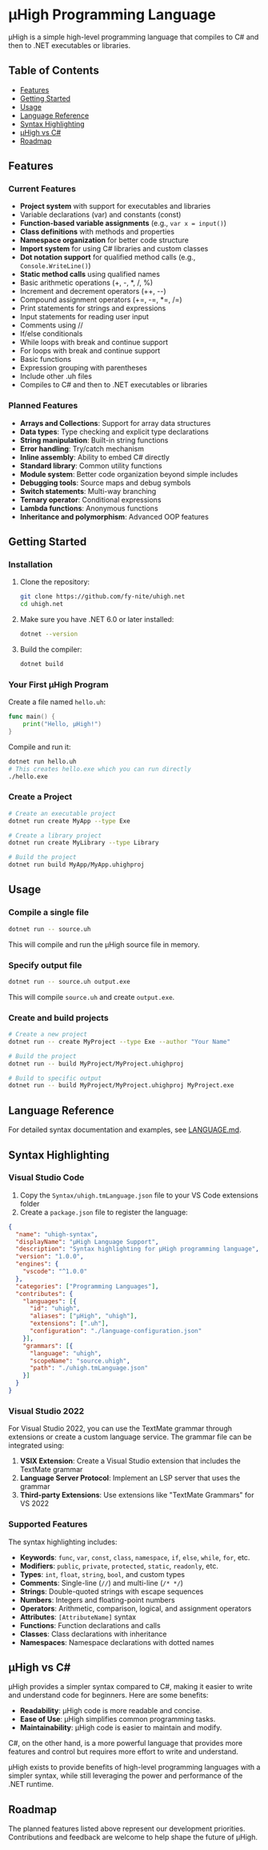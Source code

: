 # μHigh Programming Language

μHigh is a simple high-level programming language that compiles to C# and then to .NET executables or libraries.

## Table of Contents
- [Features](#features)
- [Getting Started](#getting-started)
- [Usage](#usage)
- [Language Reference](#language-reference)
- [Syntax Highlighting](#syntax-highlighting)
- [μHigh vs C#](#μhigh-vs-c)
- [Roadmap](#roadmap)

## Features

### Current Features
- **Project system** with support for executables and libraries
- Variable declarations (var) and constants (const)
- **Function-based variable assignments** (e.g., `var x = input()`)
- **Class definitions** with methods and properties
- **Namespace organization** for better code structure
- **Import system** for using C# libraries and custom classes
- **Dot notation support** for qualified method calls (e.g., `Console.WriteLine()`)
- **Static method calls** using qualified names
- Basic arithmetic operations (+, -, *, /, %)
- Increment and decrement operators (++, --)
- Compound assignment operators (+=, -=, *=, /=)
- Print statements for strings and expressions
- Input statements for reading user input
- Comments using //
- If/else conditionals
- While loops with break and continue support
- For loops with break and continue support
- Basic functions
- Expression grouping with parentheses
- Include other .uh files
- Compiles to C# and then to .NET executables or libraries

### Planned Features
- **Arrays and Collections**: Support for array data structures
- **Data types**: Type checking and explicit type declarations
- **String manipulation**: Built-in string functions
- **Error handling**: Try/catch mechanism
- **Inline assembly**: Ability to embed C# directly
- **Standard library**: Common utility functions
- **Module system**: Better code organization beyond simple includes
- **Debugging tools**: Source maps and debug symbols
- **Switch statements**: Multi-way branching
- **Ternary operator**: Conditional expressions
- **Lambda functions**: Anonymous functions
- **Inheritance and polymorphism**: Advanced OOP features

## Getting Started

### Installation

1. Clone the repository:
     ```bash
     git clone https://github.com/fy-nite/uhigh.net
     cd uhigh.net
     ```

2. Make sure you have .NET 6.0 or later installed:
     ```bash
     dotnet --version
     ```

3. Build the compiler:
     ```bash
     dotnet build
     ```

### Your First μHigh Program

Create a file named `hello.uh`:

```go
func main() {
    print("Hello, μHigh!")
}
```

Compile and run it:

```bash
dotnet run hello.uh
# This creates hello.exe which you can run directly
./hello.exe
```

### Create a Project

```bash
# Create an executable project
dotnet run create MyApp --type Exe

# Create a library project
dotnet run create MyLibrary --type Library

# Build the project
dotnet run build MyApp/MyApp.uhighproj
```

## Usage

### Compile a single file

```bash
dotnet run -- source.uh
```

This will compile and run the μHigh source file in memory.

### Specify output file

```bash
dotnet run -- source.uh output.exe
```

This will compile `source.uh` and create `output.exe`.

### Create and build projects

```bash
# Create a new project
dotnet run -- create MyProject --type Exe --author "Your Name"

# Build the project
dotnet run -- build MyProject/MyProject.uhighproj

# Build to specific output
dotnet run -- build MyProject/MyProject.uhighproj MyProject.exe
```

## Language Reference

For detailed syntax documentation and examples, see [LANGUAGE.md](LANGUAGE.md).

## Syntax Highlighting

### Visual Studio Code

1. Copy the `Syntax/uhigh.tmLanguage.json` file to your VS Code extensions folder
2. Create a `package.json` file to register the language:

```json
{
  "name": "uhigh-syntax",
  "displayName": "μHigh Language Support",
  "description": "Syntax highlighting for μHigh programming language",
  "version": "1.0.0",
  "engines": {
    "vscode": "^1.0.0"
  },
  "categories": ["Programming Languages"],
  "contributes": {
    "languages": [{
      "id": "uhigh",
      "aliases": ["μHigh", "uhigh"],
      "extensions": [".uh"],
      "configuration": "./language-configuration.json"
    }],
    "grammars": [{
      "language": "uhigh",
      "scopeName": "source.uhigh",
      "path": "./uhigh.tmLanguage.json"
    }]
  }
}
```

### Visual Studio 2022

For Visual Studio 2022, you can use the TextMate grammar through extensions or create a custom language service. The grammar file can be integrated using:

1. **VSIX Extension**: Create a Visual Studio extension that includes the TextMate grammar
2. **Language Server Protocol**: Implement an LSP server that uses the grammar
3. **Third-party Extensions**: Use extensions like "TextMate Grammars" for VS 2022

### Supported Features

The syntax highlighting includes:
- **Keywords**: `func`, `var`, `const`, `class`, `namespace`, `if`, `else`, `while`, `for`, etc.
- **Modifiers**: `public`, `private`, `protected`, `static`, `readonly`, etc.
- **Types**: `int`, `float`, `string`, `bool`, and custom types
- **Comments**: Single-line (`//`) and multi-line (`/* */`)
- **Strings**: Double-quoted strings with escape sequences
- **Numbers**: Integers and floating-point numbers
- **Operators**: Arithmetic, comparison, logical, and assignment operators
- **Attributes**: `[AttributeName]` syntax
- **Functions**: Function declarations and calls
- **Classes**: Class declarations with inheritance
- **Namespaces**: Namespace declarations with dotted names

## μHigh vs C#

μHigh provides a simpler syntax compared to C#, making it easier to write and understand code for beginners. Here are some benefits:

- **Readability**: μHigh code is more readable and concise.
- **Ease of Use**: μHigh simplifies common programming tasks.
- **Maintainability**: μHigh code is easier to maintain and modify.

C#, on the other hand, is a more powerful language that provides more features and control but requires more effort to write and understand.

μHigh exists to provide benefits of high-level programming languages with a simpler syntax, while still leveraging the power and performance of the .NET runtime.

## Roadmap

The planned features listed above represent our development priorities. Contributions and feedback are welcome to help shape the future of μHigh.
